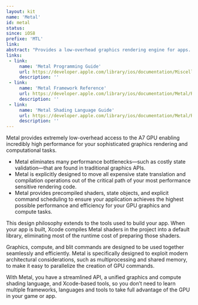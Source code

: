 ```yaml
---
layout: kit
name: 'Metal'
id: metal
status: 
since: iOS8
prefixe: 'MTL'
link: 
abstract: "Provides a low-overhead graphics rendering engine for apps. See Metal Framework."
links:
 - link:
     name: 'Metal Programming Guide'
     url: https://developer.apple.com/library/ios/documentation/Miscellaneous/Conceptual/MetalProgrammingGuide/Introduction/Introduction.html
     description: ''
 - link:
     name: 'Metal Framework Reference'
     url: https://developer.apple.com/library/ios/documentation/Metal/Reference/MetalFrameworkReference/index.html
     description: ''
 - link:
     name: 'Metal Shading Language Guide'
     url: https://developer.apple.com/library/ios/documentation/Metal/Reference/MetalShadingLanguageGuide/Introduction/Introduction.html
     description: ''
---
```


Metal provides extremely low-overhead access to the A7 GPU enabling incredibly high performance for your sophisticated graphics rendering and computational tasks. 

* Metal eliminates many performance bottlenecks—such as costly state validation—that are found in traditional graphics APIs. 
* Metal is explicitly designed to move all expensive state translation and compilation operations out of the critical path of your most performance sensitive rendering code. 
* Metal provides precompiled shaders, state objects, and explicit command scheduling to ensure your application achieves the highest possible performance and efficiency for your GPU graphics and compute tasks. 

This design philosophy extends to the tools used to build your app. When your app is built, Xcode compiles Metal shaders in the project into a default library, eliminating most of the runtime cost of preparing those shaders.

Graphics, compute, and blit commands are designed to be used together seamlessly and efficiently. Metal is specifically designed to exploit modern architectural considerations, such as multiprocessing and shared memory, to make it easy to parallelize the creation of GPU commands.

With Metal, you have a streamlined API, a unified graphics and compute shading language, and Xcode-based tools, so you don’t need to learn multiple frameworks, languages and tools to take full advantage of the GPU in your game or app.

